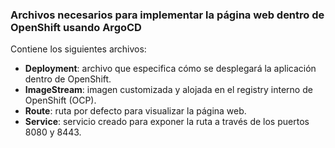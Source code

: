 ### Archivos necesarios para implementar la página web dentro de OpenShift usando ArgoCD

Contiene los siguientes archivos:

- **Deployment**: archivo que especifica cómo se desplegará la aplicación dentro de OpenShift.
- **ImageStream**: imagen customizada y alojada en el registry interno de OpenShift (OCP).
- **Route**: ruta por defecto para visualizar la página web.
- **Service**: servicio creado para exponer la ruta a través de los puertos 8080 y 8443.
